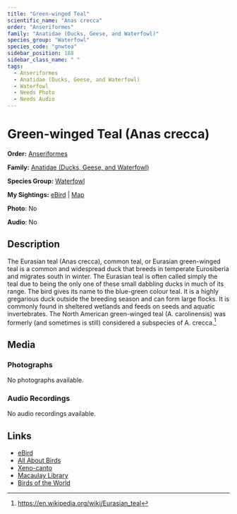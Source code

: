 ```yaml
---
title: "Green-winged Teal"
scientific_name: "Anas crecca"
order: "Anseriformes"
family: "Anatidae (Ducks, Geese, and Waterfowl)"
species_group: "Waterfowl"
species_code: "gnwtea"
sidebar_position: 188
sidebar_class_name: " "
tags: 
  - Anseriformes
  - Anatidae (Ducks, Geese, and Waterfowl)
  - Waterfowl
  - Needs Photo
  - Needs Audio
---
```


# Green-winged Teal (Anas crecca)

**Order:** [Anseriformes](/tags/anseriformes)

**Family:** [Anatidae (Ducks, Geese, and Waterfowl)](/tags/anatidae-ducks-geese-and-waterfowl)

**Species Group:** [Waterfowl](/tags/waterfowl)

**My Sightings:** [eBird](https://ebird.org/lifelist?r=world&time=life&spp=gnwtea) | [Map](/map?species_code=gnwtea)

**Photo**: No 

**Audio**: No

## Description
The Eurasian teal (Anas crecca), common teal, or Eurasian green-winged teal is a common and widespread duck that breeds in temperate Eurosiberia and migrates south in winter. The Eurasian teal is often called simply the teal due to being the only one of these small dabbling ducks in much of its range. The bird gives its name to the blue-green colour teal.
It is a highly gregarious duck outside the breeding season and can form large flocks. It is commonly found in sheltered wetlands and feeds on seeds and aquatic invertebrates. The North American green-winged teal (A. carolinensis) was formerly (and sometimes is still) considered a subspecies of A. crecca.[^1]

[^1]: https://en.wikipedia.org/wiki/Eurasian_teal

## Media
### Photographs
No photographs available.

### Audio Recordings
No audio recordings available.

## Links
* [eBird](https://ebird.org/species/gnwtea) 
* [All About Birds](https://www.allaboutbirds.org/guide/gnwtea) 
* [Xeno-canto](https://www.xeno-canto.org/species/anas-crecca) 
* [Macaulay Library](https://search.macaulaylibrary.org/catalog?taxonCode=gnwtea&sort=rating_rank_desc)
* [Birds of the World](https://birdsoftheworld.org/bow/species/gnwtea)

